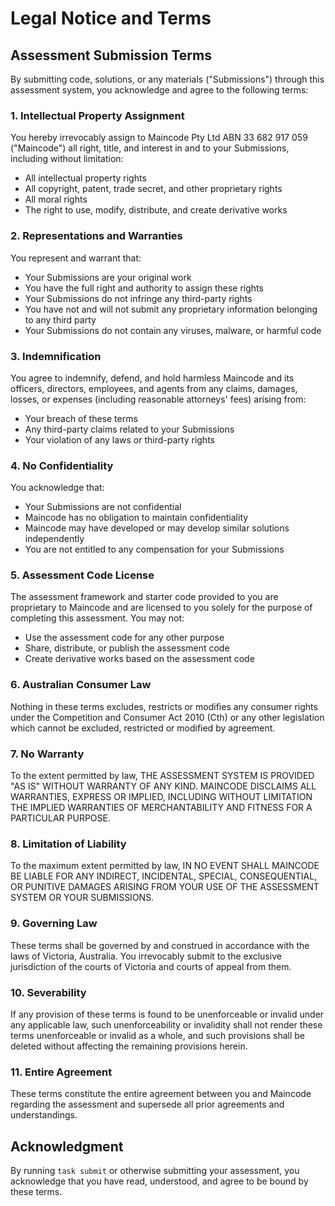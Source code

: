 # Legal Notice and Terms

## Assessment Submission Terms

By submitting code, solutions, or any materials ("Submissions") through this assessment system, you acknowledge and agree to the following terms:

### 1. Intellectual Property Assignment

You hereby irrevocably assign to Maincode Pty Ltd ABN 33 682 917 059 ("Maincode") all right, title, and interest in and to your Submissions, including without limitation:
- All intellectual property rights
- All copyright, patent, trade secret, and other proprietary rights
- All moral rights
- The right to use, modify, distribute, and create derivative works

### 2. Representations and Warranties

You represent and warrant that:
- Your Submissions are your original work
- You have the full right and authority to assign these rights
- Your Submissions do not infringe any third-party rights
- You have not and will not submit any proprietary information belonging to any third party
- Your Submissions do not contain any viruses, malware, or harmful code

### 3. Indemnification

You agree to indemnify, defend, and hold harmless Maincode and its officers, directors, employees, and agents from any claims, damages, losses, or expenses (including reasonable attorneys' fees) arising from:
- Your breach of these terms
- Any third-party claims related to your Submissions
- Your violation of any laws or third-party rights

### 4. No Confidentiality

You acknowledge that:
- Your Submissions are not confidential
- Maincode has no obligation to maintain confidentiality
- Maincode may have developed or may develop similar solutions independently
- You are not entitled to any compensation for your Submissions

### 5. Assessment Code License

The assessment framework and starter code provided to you are proprietary to Maincode and are licensed to you solely for the purpose of completing this assessment. You may not:
- Use the assessment code for any other purpose
- Share, distribute, or publish the assessment code
- Create derivative works based on the assessment code

### 6. Australian Consumer Law

Nothing in these terms excludes, restricts or modifies any consumer rights under the Competition and Consumer Act 2010 (Cth) or any other legislation which cannot be excluded, restricted or modified by agreement.

### 7. No Warranty

To the extent permitted by law, THE ASSESSMENT SYSTEM IS PROVIDED "AS IS" WITHOUT WARRANTY OF ANY KIND. MAINCODE DISCLAIMS ALL WARRANTIES, EXPRESS OR IMPLIED, INCLUDING WITHOUT LIMITATION THE IMPLIED WARRANTIES OF MERCHANTABILITY AND FITNESS FOR A PARTICULAR PURPOSE.

### 8. Limitation of Liability

To the maximum extent permitted by law, IN NO EVENT SHALL MAINCODE BE LIABLE FOR ANY INDIRECT, INCIDENTAL, SPECIAL, CONSEQUENTIAL, OR PUNITIVE DAMAGES ARISING FROM YOUR USE OF THE ASSESSMENT SYSTEM OR YOUR SUBMISSIONS.

### 9. Governing Law

These terms shall be governed by and construed in accordance with the laws of Victoria, Australia. You irrevocably submit to the exclusive jurisdiction of the courts of Victoria and courts of appeal from them.

### 10. Severability

If any provision of these terms is found to be unenforceable or invalid under any applicable law, such unenforceability or invalidity shall not render these terms unenforceable or invalid as a whole, and such provisions shall be deleted without affecting the remaining provisions herein.

### 11. Entire Agreement

These terms constitute the entire agreement between you and Maincode regarding the assessment and supersede all prior agreements and understandings.

## Acknowledgment

By running `task submit` or otherwise submitting your assessment, you acknowledge that you have read, understood, and agree to be bound by these terms.
